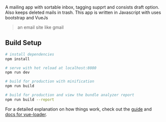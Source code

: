 A mailing app
with sortable inbox, tagging supprt and consists draft option.
Also keeps deleted mails in trash.
This app is written in Javascript with uses bootstrap and VueJs

> an email site like gmail

## Build Setup

``` bash
# install dependencies
npm install

# serve with hot reload at localhost:8080
npm run dev

# build for production with minification
npm run build

# build for production and view the bundle analyzer report
npm run build --report
```

For a detailed explanation on how things work, check out the [guide](http://vuejs-templates.github.io/webpack/) and [docs for vue-loader](http://vuejs.github.io/vue-loader).
